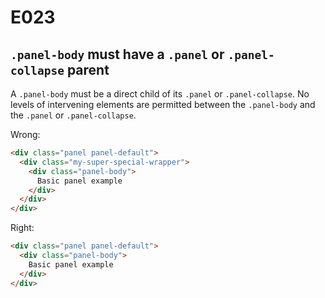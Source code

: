 # E023
## `.panel-body` must have a `.panel` or `.panel-collapse` parent

A `.panel-body` must be a direct child of its `.panel` or `.panel-collapse`. No levels of intervening elements are permitted between the `.panel-body` and the `.panel` or `.panel-collapse`.

Wrong:
```html
<div class="panel panel-default">
  <div class="my-super-special-wrapper">
    <div class="panel-body">
      Basic panel example
    </div>
  </div>
</div>
```

Right:
```html
<div class="panel panel-default">
  <div class="panel-body">
    Basic panel example
  </div>
</div>
```